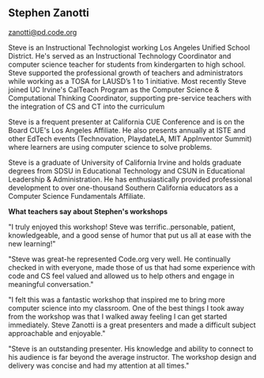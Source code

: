 ## Stephen Zanotti

[zanotti@pd.code.org](mailto:zanotti@pd.code.org)

Steve is an Instructional Technologist working Los Angeles Unified School District. He's served as an Instructional Technology Coordinator and computer science teacher for students from kindergarten to high school. Steve supported the professional growth of teachers and administrators while working as a TOSA for LAUSD’s 1 to 1 initiative. Most recently Steve joined UC Irvine's CalTeach Program as the Computer Science & Computational Thinking Coordinator, supporting pre-service teachers with the integration of CS and CT into the curriculum

Steve is a frequent presenter at California CUE Conference and is on the Board CUE's Los Angeles Affiliate. He also presents annually at ISTE and other EdTech events (Technovation, PlaydateLA, MIT AppInventor Summit) where learners are using computer science to solve problems.

Steve is a graduate of University of California Irvine and holds graduate degrees from SDSU in Educational Technology and CSUN in Educational Leadership & Administration. He has enthusiastically provided professional development to over one-thousand Southern California educators as a Computer Science Fundamentals Affiliate.

**What teachers say about Stephen's workshops**

"I truly enjoyed this workshop! Steve was terrific..personable, patient, knowledgeable, and a good sense of humor that put us all at ease with the new learning!"

"Steve was great-he represented Code.org very well. He continually checked in with everyone, made those of us that had some experience with code and CS feel valued and allowed us to help others and engage in meaningful conversation."

"I felt this was a fantastic workshop that inspired me to bring more computer science into my classroom. One of the best things I took away from the workshop was that I walked away feeling I can get started immediately. Steve Zanotti is a great presenters and made a difficult subject approachable and enjoyable."

"Steve is an outstanding presenter. His knowledge and ability to connect to his audience is far beyond the average instructor. The workshop design and delivery was concise and had my attention at all times."
